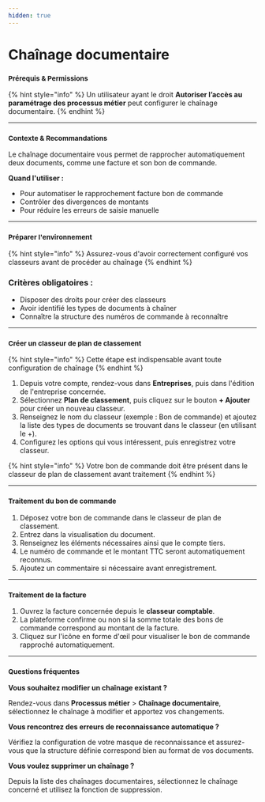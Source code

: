 ```yaml
---
hidden: true
---
```


# Chaînage documentaire

### <sup>**Prérequis & Permissions**</sup>

{% hint style="info" %}
Un utilisateur ayant le droit **Autoriser l’accès au paramétrage des processus métier** peut configurer le chaînage documentaire.
{% endhint %}

***

### <sup>**Contexte & Recommandations**</sup>

Le chaînage documentaire vous permet de rapprocher automatiquement deux documents, comme une facture et son bon de commande.

**Quand l'utiliser :**

* Pour automatiser le rapprochement facture bon de commande
* Contrôler des divergences de montants
* Pour réduire les erreurs de saisie manuelle

***

### <sup>**Préparer l'environnement**</sup>

{% hint style="info" %}
Assurez-vous d'avoir correctement configuré vos classeurs avant de procéder au chaînage
{% endhint %}

### **Critères obligatoires :**

* Disposer des droits pour créer des classeurs
* Avoir identifié les types de documents à chaîner
* Connaître la structure des numéros de commande à reconnaître

***

### <sup>**Créer un classeur de plan de classement**</sup>

{% hint style="info" %}
Cette étape est indispensable avant toute configuration de chaînage
{% endhint %}

1. Depuis votre compte, rendez-vous dans **Entreprises**, puis dans l'édition de l'entreprise concernée.
2. Sélectionnez **Plan de classement**, puis cliquez sur le bouton **+ Ajouter** pour créer un nouveau classeur.
3. Renseignez le nom du classeur (exemple : Bon de commande) et ajoutez la liste des types de documents se trouvant dans le classeur (en utilisant le +).
4. Configurez les options qui vous intéressent, puis enregistrez votre classeur.

{% hint style="info" %}
Votre bon de commande doit être présent dans le classeur de plan de classement avant traitement
{% endhint %}

***

### <sup>**Traitement du bon de commande**</sup>

1. Déposez votre bon de commande dans le classeur de plan de classement.
2. Entrez dans la visualisation du document.
3. Renseignez les éléments nécessaires ainsi que le compte tiers.
4. Le numéro de commande et le montant TTC seront automatiquement reconnus.
5. Ajoutez un commentaire si nécessaire avant enregistrement.

***

### <sup>**Traitement de la facture**</sup>

1. Ouvrez la facture concernée depuis le **classeur comptable**.
2. La plateforme confirme ou non si la somme totale des bons de commande correspond au montant de la facture.
3. Cliquez sur l'icône en forme d'œil pour visualiser le bon de commande rapproché automatiquement.

***

### <sup>**Questions fréquentes**</sup>

**Vous souhaitez modifier un chaînage existant ?**

Rendez-vous dans **Processus métier** > **Chaînage documentaire**, sélectionnez le chaînage à modifier et apportez vos changements.

**Vous rencontrez des erreurs de reconnaissance automatique ?**

Vérifiez la configuration de votre masque de reconnaissance et assurez-vous que la structure définie correspond bien au format de vos documents.

**Vous voulez supprimer un chaînage ?**

Depuis la liste des chaînages documentaires, sélectionnez le chaînage concerné et utilisez la fonction de suppression.
